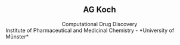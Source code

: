 <center><h2> AG Koch  </h2></center>

<center> Computational Drug Discovery </center>
Institute of Pharmaceutical and Medicinal Chemistry - *University of Münster* 
